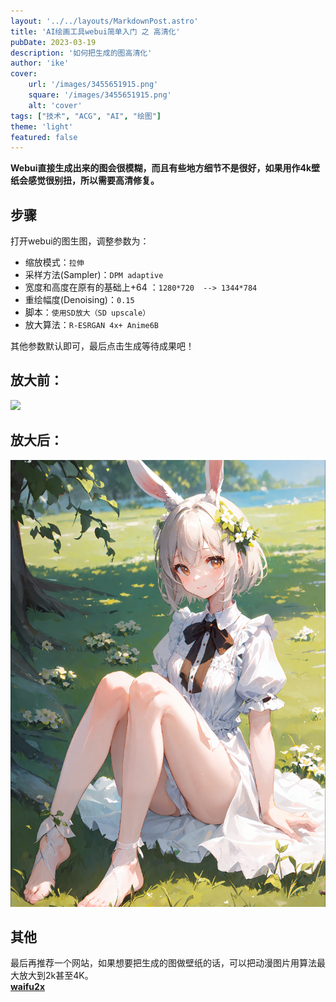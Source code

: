 ```yaml
---
layout: '../../layouts/MarkdownPost.astro'
title: 'AI绘画工具webui简单入门 之 高清化'
pubDate: 2023-03-19
description: '如何把生成的图高清化'
author: 'ike'
cover:
    url: '/images/3455651915.png'
    square: '/images/3455651915.png'
    alt: 'cover'
tags: ["技术", "ACG", "AI", "绘图"]
theme: 'light'
featured: false
---
```


**Webui直接生成出来的图会很模糊，而且有些地方细节不是很好，如果用作4k壁纸会感觉很别扭，所以需要高清修复。**
## 步骤
打开webui的图生图，调整参数为：  
* 缩放模式：`拉伸`  
* 采样方法(Sampler)：`DPM adaptive`  
* 宽度和高度在原有的基础上+64 ：`1280*720  --> 1344*784  `  
* 重绘幅度(Denoising)：`0.15`  
* 脚本：`使用SD放大（SD upscale）`  
* 放大算法：`R-ESRGAN 4x+ Anime6B`    
  
其他参数默认即可，最后点击生成等待成果吧！
## 放大前：
![](https://i2.100024.xyz/2023/03/14/xskx4s.webp)

## 放大后：
![](https://github.com/Tokoy/ike-blog/blob/main/public/images/3455651915.png?raw=true)

## 其他
最后再推荐一个网站，如果想要把生成的图做壁纸的话，可以把动漫图片用算法最大放大到2k甚至4K。  
**[waifu2x](https://waifu2x.udp.jp/)**

